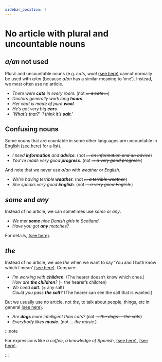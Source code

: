 ```yaml
---
sidebar_position: 7
---
```


# No article with plural and uncountable nouns

## *a/an* not used

Plural and uncountable nouns (e.g. *cats*, *wool* [(see here)](./more-about-a-an#countable-and-uncountable-nouns) cannot normally be used with *a/an* (because *a/an* has a similar meaning to ‘one’). Instead, we most often use no article.

- *There were **cats** in every room.* (not *~~… a cats …~~*)
- *Doctors generally work long **hours**.*
- *Her coat is made of pure **wool**.*
- *He’s got very big **ears**.*
- *‘What’s that?’ ‘I think it’s **salt**.’*

## Confusing nouns

Some nouns that are countable in some other languages are uncountable in English [(see here)](./../nouns-and-noun-phrases-agreement/countable-and-uncountable-nouns-basic-information#travel-and-a-journey-a-piece-of-advice) for a list).

- *I need **information** and **advice**.* (not *~~… an information and an advice~~*)
- *You’ve made very good **progress**.* (not *~~… a very good progress.~~*)

And note that we never use *a/an* with *weather* or *English*.

- *We’re having terrible **weather**.* (not *~~… a terrible weather.~~*)
- *She speaks very good **English**.* (not *~~… a very good English.~~*)

## *some* and *any*

Instead of no article, we can sometimes use *some* or *any*.

- *We met **some** nice Danish girls in Scotland.*
- *Have you got **any** matches?*

For details, [(see here)](./the-difference-between-some-any-and-no-article).

## *the*

Instead of no article, we use *the* when we want to say ‘You and I both know which I mean’ [(see here)](./more-about-the). Compare:

- *I’m working with **children**.* (The hearer doesn’t know which ones.)  
  *How are **the children**?* (= the hearer’s children)
- *We need **salt**.* (= any salt)  
  *Could you pass **the salt**?* (The hearer can see the salt that is wanted.)

But we usually use no article, not *the*, to talk about people, things, etc in general [(see here)](./talking-in-general).

- *Are **dogs** more intelligent than cats?* (not *~~… the dogs … the cats~~*)
- *Everybody likes **music**.* (not *~~… the music.~~*)

:::note

For expressions like *a coffee*, *a knowledge of Spanish*, [(see here)](./../nouns-and-noun-phrases-agreement/countable-and-uncountable-nouns-basic-information#materials-glass-paper-etc), [(see here)](./../nouns-and-noun-phrases-agreement/countable-and-uncountable-nouns-basic-information#abstract-nouns-time-life-experience-etc).

:::
